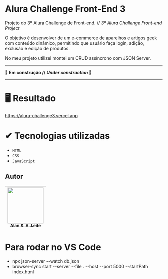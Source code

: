 # Alura Challenge Front-End 3
Projeto do 3º Alura Challenge de Front-end.  // *3º Alura Challenge Front-end Project*

O objetivo é desenvolver de um e-commerce de aparelhos e artigos geek com conteúdo dinâmico, permitindo que usuário faça login, adição, exclusão e edição de produtos.

No meu projeto utilizei montei um CRUD assíncrono com JSON Server.

-------

**🚧 Em construção // *Under construction* 🚧**

-------

# 🖥 Resultado
https://alura-challenge3.vercel.app

# ✔ Tecnologias utilizadas
- `HTML`
- `CSS`
- `JavaScript`

## Autor
| [<img src="https://avatars.githubusercontent.com/u/92187976?v=4" width=115><br><sub>Alan S. A. Leite</sub>](https://github.com/araujoleite) |
| :---: |

# Para rodar no VS Code
- npx json-server --watch db.json
- browser-sync start --server --file . --host --port 5000 --startPath index.html